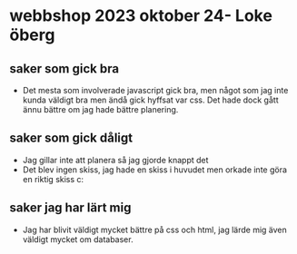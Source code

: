# webbshop 2023 oktober 24- Loke öberg

## saker som gick bra
- Det mesta som involverade javascript gick bra, men något som jag inte kunda väldigt bra men ändå gick hyffsat var css. Det hade dock gått ännu bättre om jag hade bättre planering.

## saker som gick dåligt
- Jag gillar inte att planera så jag gjorde knappt det
- Det blev ingen skiss, jag hade en skiss i huvudet men orkade inte göra en riktig skiss c:

## saker jag har lärt mig
- Jag har blivit väldigt mycket bättre på css och html, jag lärde mig även väldigt mycket om databaser.